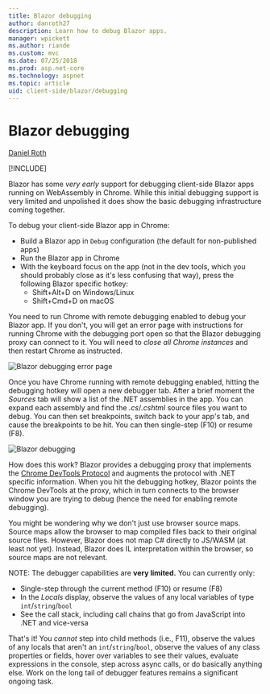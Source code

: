 ```yaml
---
title: Blazor debugging
author: danroth27
description: Learn how to debug Blazor apps.
manager: wpickett
ms.author: riande
ms.custom: mvc
ms.date: 07/25/2018
ms.prod: asp.net-core
ms.technology: aspnet
ms.topic: article
uid: client-side/blazor/debugging
---
```

# Blazor debugging

[Daniel Roth](https://github.com/danroth27)

[!INCLUDE[](~/includes/blazor-preview-notice.md)]

Blazor has some *very early* support for debugging client-side Blazor apps running on WebAssembly in Chrome. While this initial debugging support is very limited and unpolished it does show the basic debugging infrastructure coming together.

To debug your client-side Blazor app in Chrome:
- Build a Blazor app in `Debug` configuration (the default for non-published apps)
- Run the Blazor app in Chrome
- With the keyboard focus on the app (not in the dev tools, which you should probably close as it's less confusing that way), press the following Blazor specific hotkey:
  - Shift+Alt+D on Windows/Linux
  - Shift+Cmd+D on macOS

You need to run Chrome with remote debugging enabled to debug your Blazor app. If you don't, you will get an error page with instructions for running Chrome with the debugging port open so that the Blazor debugging proxy can connect to it. You will need to *close all Chrome instances* and then restart Chrome as instructed.

![Blazor debugging error page](https://user-images.githubusercontent.com/1874516/43123091-01ec0796-8ed8-11e8-844c-23b4e6e9d069.png)

Once you have Chrome running with remote debugging enabled, hitting the debugging hotkey will open a new debugger tab. After a brief moment the *Sources* tab will show a list of the .NET assemblies in the app. You can expand each assembly and find the *.cs*/*.cshtml* source files you want to debug. You can then set breakpoints, switch back to your app's tab, and cause the breakpoints to be hit. You can then single-step (F10) or resume (F8).

![Blazor debugging](https://user-images.githubusercontent.com/1874516/43123060-efb0b3b0-8ed7-11e8-9ea5-97aa34247a0b.png)

How does this work? Blazor provides a debugging proxy that implements the [Chrome DevTools Protocol](https://chromedevtools.github.io/devtools-protocol/) and augments the protocol with .NET specific information. When you hit the debugging hotkey, Blazor points the Chrome DevTools at the proxy, which in turn connects to the browser window you are trying to debug (hence the need for enabling remote debugging).

You might be wondering why we don't just use browser source maps. Source maps allow the browser to map compiled files back to their original source files. However, Blazor does not map C# directly to JS/WASM (at least not yet). Instead, Blazor does IL interpretation within the browser, so source maps are not relevant.

NOTE: The debugger capabilities are **very limited.** You can currently only:
- Single-step through the current method (F10) or resume (F8)
- In the *Locals* display, observe the values of any local variables of type `int`/`string`/`bool`
- See the call stack, including call chains that go from JavaScript into .NET and vice-versa

That's it! You *cannot* step into child methods (i.e., F11), observe the values of any locals that aren't an `int`/`string`/`bool`, observe the values of any class properties or fields, hover over variables to see their values, evaluate expressions in the console, step across async calls, or do basically anything else. Work on the long tail of debugger features remains a significant ongoing task.

